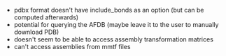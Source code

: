 - pdbx format doesn't have include_bonds as an option (but can be computed afterwards)
- potential for querying the AFDB (maybe leave it to the user to manually download PDB)
- doesn't seem to be able to access assembly transformation matrices
- can't access assemblies from mmtf files
